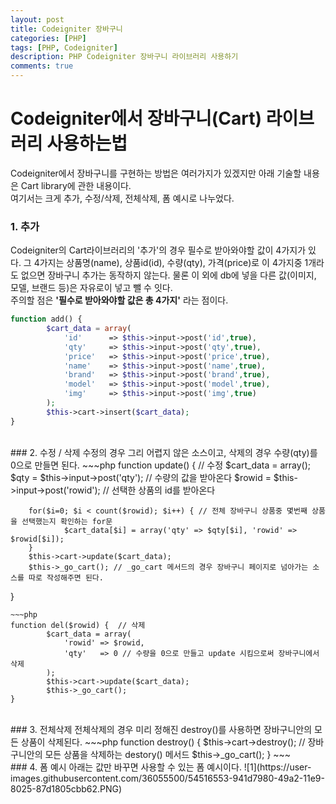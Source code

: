 ```yaml
---
layout: post
title: Codeigniter 장바구니
categories: [PHP]
tags: [PHP, Codeigniter]
description: PHP Codeigniter 장바구니 라이브러리 사용하기
comments: true
---
```


# **Codeigniter에서 장바구니(Cart) 라이브러리 사용하는법**
Codeigniter에서 장바구니를 구현하는 방법은 여러가지가 있겠지만 아래 기술할 내용은 Cart library에 관한 내용이다.  \
여기서는 크게 추가, 수정/삭제, 전체삭제, 폼 예시로 나누었다.

### 1. 추가  
Codeigniter의 Cart라이브러리의 '추가'의 경우 필수로 받아와야할 값이 4가지가 있다. 그 4가지는 상품명(name), 상품id(id), 수량(qty), 가격(price)로 이 4가지중 1개라도 없으면 장바구니 추가는 동작하지 않는다. 물론 이 외에 db에 넣을 다른 값(이미지, 모델, 브랜드 등)은 자유로이 넣고 뺄 수 잇다.  
주의할 점은 **'필수로 받아와야할 값은 총 4가지'** 라는 점이다.  
~~~php
function add() {
        $cart_data = array(
            'id'      => $this->input->post('id',true),
            'qty'     => $this->input->post('qty',true),
            'price'   => $this->input->post('price',true),
            'name'    => $this->input->post('name',true),
            'brand'   => $this->input->post('brand',true),
            'model'   => $this->input->post('model',true),
            'img'	  => $this->input->post('img',true)
        );
        $this->cart->insert($cart_data);
}
~~~  
<br>  
### 2. 수정 / 삭제  
수정의 경우 그리 어렵지 않은 소스이고, 삭제의 경우 수량(qty)를 0으로 만들면 된다.  
~~~php
function update() { // 수정
        $cart_data = array();
        $qty = $this->input->post('qty'); // 수량의 값을 받아온다
        $rowid = $this->input->post('rowid'); // 선택한 상품의 id를 받아온다

        for($i=0; $i < count($rowid); $i++) { // 전체 장바구니 상품중 몇번째 상품을 선택했는지 확인하는 for문
                $cart_data[$i] = array('qty' => $qty[$i], 'rowid' => $rowid[$i]);
        }
        $this->cart->update($cart_data);
        $this->_go_cart(); // _go_cart 메서드의 경우 장바구니 페이지로 넘아가는 소스를 따로 작성해주면 된다.
}
~~~  
~~~php
function del($rowid) {  // 삭제
        $cart_data = array(
            'rowid' => $rowid,
            'qty'   => 0 // 수량을 0으로 만들고 update 시킴으로써 장바구니에서 삭제
        );
        $this->cart->update($cart_data);
        $this->_go_cart();
}
~~~  
<br>  
### 3. 전체삭제  
전체삭제의 경우 미리 정해진 destroy()를 사용하면 장바구니안의 모든 상품이 삭제된다.  
~~~php
function destroy() {
        $this->cart->destroy(); // 장바구니안의 모든 상품을 삭제하는 destory() 메서드
        $this->_go_cart();
}
~~~  
<br>  
### 4. 폼 예시  
아래는 값만 바꾸면 사용할 수 있는 폼 예시이다.  
![1](https://user-images.githubusercontent.com/36055500/54516553-941d7980-49a2-11e9-8025-87d1805cbb62.PNG)

